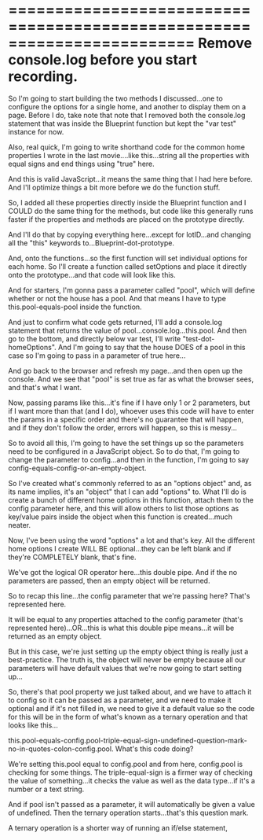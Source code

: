 ========================================================================
Remove console.log  before you start recording.
========================================================================

So I'm going to start building the two methods I discussed...one to configure the options for a single home, and another to display them on a page. Before I do, take note that note that I removed both the console.log statement that was inside the Blueprint function but kept the "var test" instance for now.

Also, real quick, I'm going to write shorthand code for the common home properties I wrote in the last movie....like this...string all the properties with equal signs and end things using "true" here.

And this is valid JavaScript...it means the same thing that I had here before.  And I'll optimize things a bit more before we do the function stuff.

So, I added all these properties directly inside the Blueprint function and I COULD do the same thing for the methods, but code like this generally runs faster if the properties and methods are placed on the prototype directly.

And I'll do that by copying everything here...except for lotID...and changing all the "this" keywords to...Blueprint-dot-prototype.

And, onto the functions...so the first function will set individual options for each home. So I'll create a function called setOptions and place it directly onto the prototype...and that code will look like this.

And for starters, I'm gonna pass a parameter called "pool", which will define whether or not the house has a pool. And that means I have to type this.pool-equals-pool inside the function.

And just to confirm what code gets returned, I'll add a console.log statement that returns the value of pool...console.log...this.pool. And then go to the bottom, and directly below var test, I'll write "test-dot-homeOptions". And I'm going to say that the house DOES of a pool in this case so I'm going to pass in a parameter of true here...

And go back to the browser and refresh my page...and then open up the console. And we see that "pool" is set true as far as what the browser sees, and that's what I want.

Now, passing params like this...it's fine if I have only 1 or 2 parameters, but if I want more than that (and I do), whoever uses this code will have to enter the params in a specific order and there's no guarantee that will happen, and if they don't follow the order, errors will happen, so this is messy...

So to avoid all this, I'm going to have the set things up so the parameters need to be configured in a JavaScript object. So to do that, I'm going to change the parameter to config...and then in the function, I'm going to say config-equals-config-or-an-empty-object.

So I've created what's commonly referred to as an "options object" and, as its name implies, it's an "object" that I can add "options" to. What I'll do is create a bunch of different home options in this function, attach them to the config parameter here, and this will allow others to list those options as key/value pairs inside the object when this function is created...much neater.

Now, I've been using the word "options" a lot and that's key. All the different home options I create WILL BE optional...they can be left blank and if they're COMPLETELY blank, that's fine.

We've got the logical OR operator here...this double pipe. And if the no parameters are passed, then an empty object will be returned.

So to recap this line...the config parameter that we're passing here? That's represented here.

It will be equal to any properties attached to the config parameter (that's represented here)...OR...this is what this double pipe means...it will be returned as an empty object.

But in this case, we're just setting up the empty object thing is really just a best-practice. The truth is, the object will never be empty because all our parameters will have default values that we're now going to start setting up...

So, there's that pool property we just talked about, and we have to attach it to config so it can be passed as a parameter, and we need to make it optional and if it's not filled in, we need to give it a default value so the code for this will be in the form of what's known as a ternary operation and that looks like this...

this.pool-equals-config.pool-triple-equal-sign-undefined-question-mark-no-in-quotes-colon-config.pool. What's this code doing?

We're setting this.pool equal to config.pool and from here, config.pool is checking for some things. The triple-equal-sign is a firmer way of checking the value of something...it checks the value as well as the data type...if it's a number or a text string.

And if pool isn't passed as a parameter, it will automatically be given a value of undefined. Then the ternary operation starts...that's this question mark.

A ternary operation is a shorter way of running an if/else statement,
